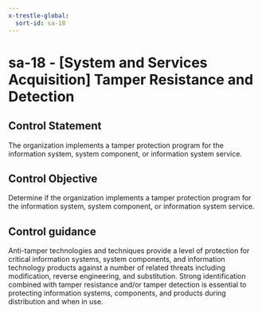 ```yaml
---
x-trestle-global:
  sort-id: sa-18
---
```


# sa-18 - \[System and Services Acquisition\] Tamper Resistance and Detection

## Control Statement

The organization implements a tamper protection program for the information system, system component, or information system service.

## Control Objective

Determine if the organization implements a tamper protection program for the information system, system component, or information system service.

## Control guidance

Anti-tamper technologies and techniques provide a level of protection for critical information systems, system components, and information technology products against a number of related threats including modification, reverse engineering, and substitution. Strong identification combined with tamper resistance and/or tamper detection is essential to protecting information systems, components, and products during distribution and when in use.
